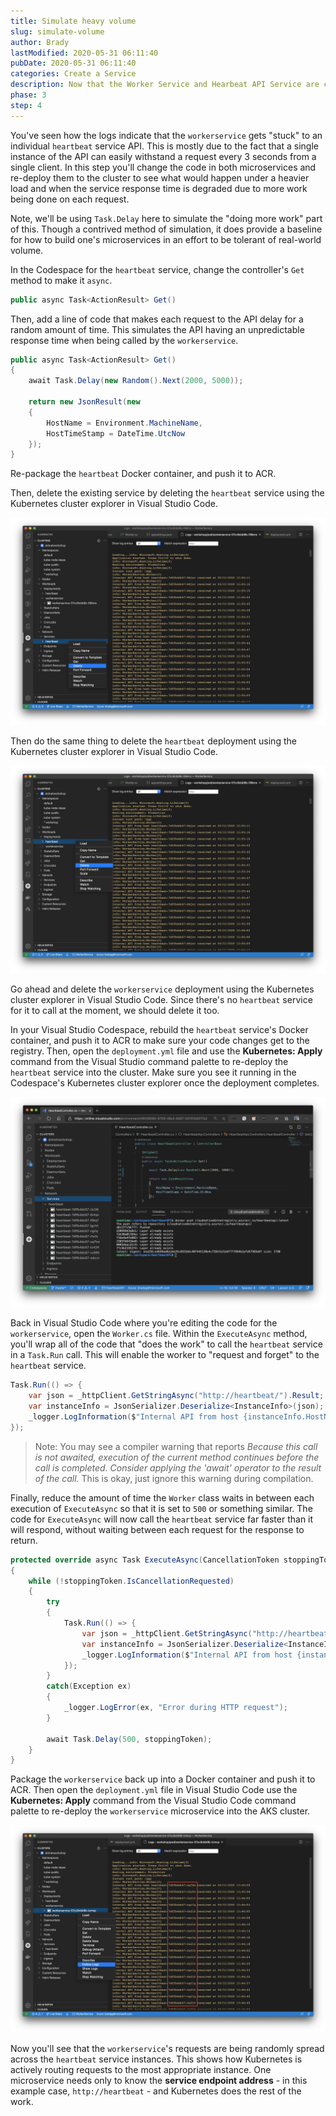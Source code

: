 ```yaml
---
title: Simulate heavy volume
slug: simulate-volume
author: Brady
lastModified: 2020-05-31 06:11:40
pubDate: 2020-05-31 06:11:40
categories: Create a Service
description: Now that the Worker Service and Hearbeat API Service are communicating, we'll tweak the code in both microservices so that a heavier volume of work is being simulated within the cluster.
phase: 3
step: 4
---
```


You've seen how the logs indicate that the `workerservice` gets "stuck" to an individual `heartbeat` service API. This is mostly due to the fact that a single instance of the API can easily withstand a request every 3 seconds from a single client. In this step you'll change the code in both microservices and re-deploy them to the cluster to see what would happen under a heavier load and when the service response time is degraded due to more work being done on each request.

Note, we'll be using `Task.Delay` here to simulate the "doing more work" part of this. Though a contrived method of simulation, it does provide a baseline for how to build one's microservices in an effort to be tolerant of real-world volume.

In the Codespace for the `heartbeat` service, change the controller's `Get` method to make it `async`.

```csharp
public async Task<ActionResult> Get()
```

Then, add a line of code that makes each request to the API delay for a random amount of time. This simulates the API having an unpredictable response time when being called by the `workerservice`.

```csharp
public async Task<ActionResult> Get()
{
    await Task.Delay(new Random().Next(2000, 5000));
    
    return new JsonResult(new
    {
        HostName = Environment.MachineName,
        HostTimeStamp = DateTime.UtcNow
    });
}
```

Re-package the `heartbeat` Docker container, and push it to ACR.

Then, delete the existing service by deleting the `heartbeat` service using the Kubernetes cluster explorer in Visual Studio Code.

![Delete the service](media/delete-the-service.png)

Then do the same thing to delete the `heartbeat` deployment using the Kubernetes cluster explorer in Visual Studio Code.

![Delete the deployment](media/delete-the-deployment.png)

Go ahead and delete the `workerservice` deployment using the Kubernetes cluster explorer in Visual Studio Code. Since there's no `heartbeat` service for it to call at the moment, we should delete it too.

In your Visual Studio Codespace, rebuild the `heartbeat` service's Docker container, and push it to ACR to make sure your code changes get to the registry. Then, open the `deployment.yml` file and use the **Kubernetes: Apply** command from the Visual Studio command palette to re-deploy the `heartbeat` service into the cluster. Make sure you see it running in the Codespace's Kubernetes cluster explorer once the deployment completes.

![New heartbeat service running](media/new-service-deployment-running.png)

Back in Visual Studio Code where you're editing the code for the `workerservice`, open the `Worker.cs` file. Within the `ExecuteAsync` method, you'll wrap all of the code that "does the work" to call the `heartbeat` service in a `Task.Run` call. This will enable the worker to "request and forget" to the `heartbeat` service.

```csharp
Task.Run(() => {
    var json = _httpClient.GetStringAsync("http://heartbeat/").Result;
    var instanceInfo = JsonSerializer.Deserialize<InstanceInfo>(json);
    _logger.LogInformation($"Internal API from host {instanceInfo.HostName} received at {instanceInfo.HostTimeStamp}");
});
```

> Note: You may see a compiler warning that reports *Because this call is not awaited, execution of the current method continues before the call is completed. Consider applying the 'await' operator to the result of the call.* This is okay, just ignore this warning during compilation.

Finally, reduce the amount of time the `Worker` class waits in between each execution of `ExecuteAsync` so that it is set to `500` or something similar. The code for `ExecuteAsync` will now call the `heartbeat` service far faster than it will respond, without waiting between each request for the response to return.

```csharp
protected override async Task ExecuteAsync(CancellationToken stoppingToken)
{
    while (!stoppingToken.IsCancellationRequested)
    {
        try
        {
            Task.Run(() => {
                var json = _httpClient.GetStringAsync("http://heartbeat/").Result;
                var instanceInfo = JsonSerializer.Deserialize<InstanceInfo>(json);
                _logger.LogInformation($"Internal API from host {instanceInfo.HostName} received at {instanceInfo.HostTimeStamp}");
            });                  
        }
        catch(Exception ex)
        {
            _logger.LogError(ex, "Error during HTTP request");
        }

        await Task.Delay(500, stoppingToken);
    }
}
```

Package the `workerservice` back up into a Docker container and push it to ACR. Then open the `deployment.yml` file in Visual Studio Code use the **Kubernetes: Apply** command from the Visual Studio Code command palette to re-deploy the `workerservice` microservice into the AKS cluster.

![Different instances](media/different-instances.png)

Now you'll see that the `workerservice`'s requests are being randomly spread across the `heartbeat` service instances. This shows how Kubernetes is actively routing requests to the most appropriate instance. One microservice needs only to know the **service endpoint address** - in this example case, `http://heartbeat` - and Kubernetes does the rest of the work.